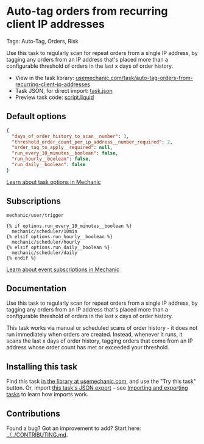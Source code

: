 # Auto-tag orders from recurring client IP addresses

Tags: Auto-Tag, Orders, Risk

Use this task to regularly scan for repeat orders from a single IP address, by tagging any orders from an IP address that's placed more than a configurable threshold of orders in the last x days of order history.

* View in the task library: [usemechanic.com/task/auto-tag-orders-from-recurring-client-ip-addresses](https://usemechanic.com/task/auto-tag-orders-from-recurring-client-ip-addresses)
* Task JSON, for direct import: [task.json](../../tasks/auto-tag-orders-from-recurring-client-ip-addresses.json)
* Preview task code: [script.liquid](./script.liquid)

## Default options

```json
{
  "days_of_order_history_to_scan__number": 3,
  "threshold_order_count_per_ip_address__number_required": 2,
  "order_tag_to_apply__required": null,
  "run_every_10_minutes__boolean": false,
  "run_hourly__boolean": false,
  "run_daily__boolean": false
}
```

[Learn about task options in Mechanic](https://docs.usemechanic.com/article/471-task-options)

## Subscriptions

```liquid
mechanic/user/trigger

{% if options.run_every_10_minutes__boolean %}
  mechanic/scheduler/10min
{% elsif options.run_hourly__boolean %}
  mechanic/scheduler/hourly
{% elsif options.run_daily__boolean %}
  mechanic/scheduler/daily
{% endif %}
```

[Learn about event subscriptions in Mechanic](https://docs.usemechanic.com/article/408-subscriptions)

## Documentation

Use this task to regularly scan for repeat orders from a single IP address, by tagging any orders from an IP address that's placed more than a configurable threshold of orders in the last x days of order history.

This task works via manual or scheduled scans of order history - it does not run immediately when orders are created. Instead, whenever it runs, it scans the last x days of order history, tagging orders that come from an IP address whose order count has met or exceeded your threshold.

## Installing this task

Find this task [in the library at usemechanic.com](https://usemechanic.com/task/auto-tag-orders-from-recurring-client-ip-addresses), and use the "Try this task" button. Or, import [this task's JSON export](../../tasks/auto-tag-orders-from-recurring-client-ip-addresses.json) – see [Importing and exporting tasks](https://docs.usemechanic.com/article/505-importing-and-exporting-tasks) to learn how imports work.

## Contributions

Found a bug? Got an improvement to add? Start here: [../../CONTRIBUTING.md](../../CONTRIBUTING.md).
